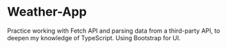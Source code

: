 # Weather-App
Practice working with Fetch API and parsing data from a third-party API, to deepen my knowledge of TypeScript. Using Bootstrap for UI.
